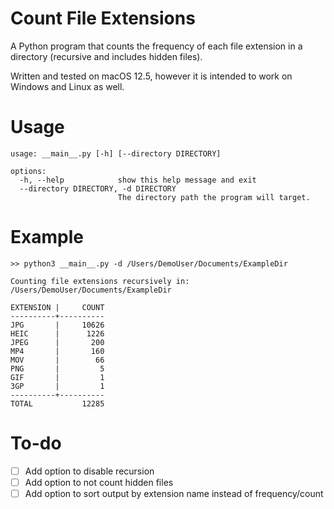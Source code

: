 # Count File Extensions
A Python program that counts the frequency of each file extension in a directory (recursive and includes hidden files).

Written and tested on macOS 12.5, however it is intended to work on Windows and Linux as well.
 
# Usage
```
usage: __main__.py [-h] [--directory DIRECTORY]

options:
  -h, --help            show this help message and exit
  --directory DIRECTORY, -d DIRECTORY
                        The directory path the program will target.
```

# Example
```
>> python3 __main__.py -d /Users/DemoUser/Documents/ExampleDir

Counting file extensions recursively in: /Users/DemoUser/Documents/ExampleDir

EXTENSION |     COUNT
----------+----------
JPG       |     10626
HEIC      |      1226
JPEG      |       200
MP4       |       160
MOV       |        66
PNG       |         5
GIF       |         1
3GP       |         1
----------+----------
TOTAL           12285
```

# To-do
- [ ] Add option to disable recursion
- [ ] Add option to not count hidden files
- [ ] Add option to sort output by extension name instead of frequency/count
